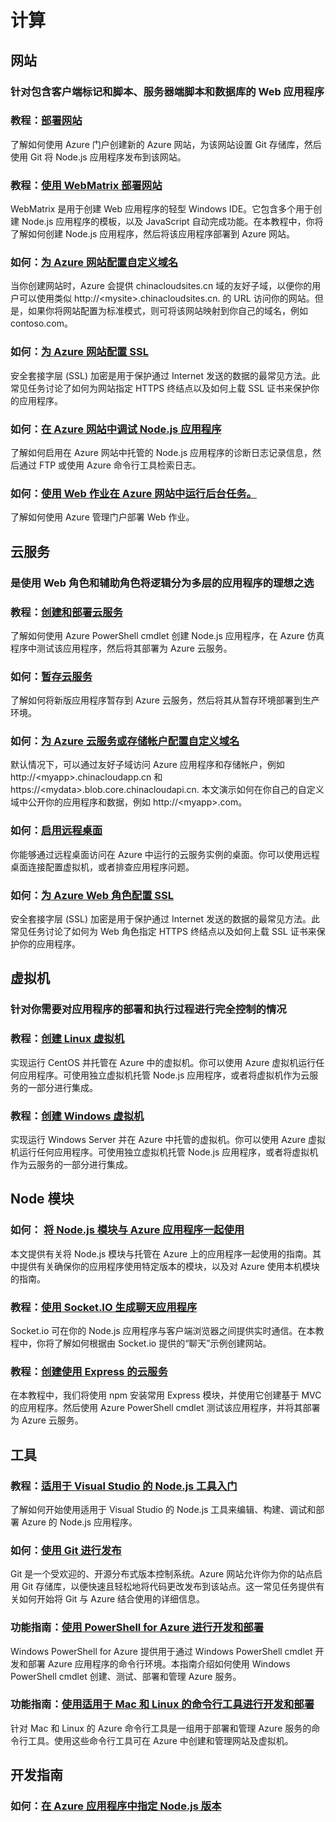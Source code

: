 <properties pageTitle="Nodejs-计算 - Azure 微软云" metakeywords="" description="Nodejs-计算 - Azure 微软云" services="" documentationCenter="nodejs" authors="" manager="Tiffena" editor="EricChen"/>
<tags ms.service="" ms.date="" wacn.date="04/07/2016"/>


<h1 id="menu-nodejs-compute">计算</h1>
<h2 id="header-0">网站</h2>
<h3>针对包含客户端标记和脚本、服务器端脚本和数据库的 Web 应用程序</h3>
<h3>教程：<a href="/documentation/articles/web-sites-nodejs-develop-deploy-mac/">部署网站</a></h3>
<p>了解如何使用 Azure 门户创建新的 Azure 网站，为该网站设置 Git 存储库，然后使用 Git 将 Node.js 应用程序发布到该网站。</p>
<h3>教程：<a href="/documentation/articles/web-sites-nodejs-use-webmatrix/">使用 WebMatrix 部署网站</a></h3>
<p>WebMatrix 是用于创建 Web 应用程序的轻型 Windows IDE。它包含多个用于创建 Node.js 应用程序的模板，以及 JavaScript 自动完成功能。在本教程中，你将了解如何创建 Node.js 应用程序，然后将该应用程序部署到 Azure 网站。</p>
<h3>如何：<a href="/documentation/articles/web-sites-custom-domain-name/">为 Azure 网站配置自定义域名</a></h3>
<p>当你创建网站时，Azure 会提供 chinacloudsites.cn 域的友好子域，以便你的用户可以使用类似 http://&lt;mysite&gt;.chinacloudsites.cn. 的 URL 访问你的网站。但是，如果你将网站配置为标准模式，则可将该网站映射到你自己的域名，例如 contoso.com。</p>
<h3>如何：<a href="/documentation/articles/web-sites-configure-ssl-certificate/">为 Azure 网站配置 SSL</a></h3>
<p>安全套接字层 (SSL) 加密是用于保护通过 Internet 发送的数据的最常见方法。此常见任务讨论了如何为网站指定 HTTPS 终结点以及如何上载 SSL 证书来保护你的应用程序。</p>
<h3>如何：<a href="/documentation/articles/web-sites-nodejs-debug/">在 Azure 网站中调试 Node.js 应用程序</a></h3>
<p>了解如何启用在 Azure 网站中托管的 Node.js 应用程序的诊断日志记录信息，然后通过 FTP 或使用 Azure 命令行工具检索日志。</p>
<h3>如何：<a href="/documentation/articles/web-sites-create-web-jobs/">使用 Web 作业在 Azure 网站中运行后台任务。</a></h3>
<p>了解如何使用 Azure 管理门户部署 Web 作业。</p>
<h2 id="header-1">云服务</h2>
<h3>是使用 Web 角色和辅助角色将逻辑分为多层的应用程序的理想之选</h3>
<h3>教程：<a href="/documentation/articles/cloud-services-nodejs-develop-deploy-app/">创建和部署云服务</a></h3>
<p>了解如何使用 Azure PowerShell cmdlet 创建 Node.js 应用程序，在 Azure 仿真程序中测试该应用程序，然后将其部署为 Azure 云服务。</p>
<h3>如何：<a href="/documentation/articles/cloud-services-nodejs-stage-application/">暂存云服务</a></h3>
<p>了解如何将新版应用程序暂存到 Azure 云服务，然后将其从暂存环境部署到生产环境。</p>
<h3>如何：<a href="/documentation/articles/cloud-services-custom-domain-name/">为 Azure 云服务或存储帐户配置自定义域名</a></h3>
<p>默认情况下，可以通过友好子域访问 Azure 应用程序和存储帐户，例如 http://&lt;myapp&gt;.chinacloudapp.cn 和 https://&lt;mydata&gt;.blob.core.chinacloudapi.cn. 本文演示如何在你自己的自定义域中公开你的应用程序和数据，例如 http://&lt;myapp&gt;.com。</p>
<h3>如何：<a href="/documentation/articles/cloud-services-nodejs-enable-remote-desktop/">启用远程桌面</a></h3>
<p>你能够通过远程桌面访问在 Azure 中运行的云服务实例的桌面。你可以使用远程桌面连接配置虚拟机，或者排查应用程序问题。</p>
<h3>如何：<a href="/documentation/articles/cloud-services-configure-ssl-certificate/">为 Azure Web 角色配置 SSL</a></h3>
<p>安全套接字层 (SSL) 加密是用于保护通过 Internet 发送的数据的最常见方法。此常见任务讨论了如何为 Web 角色指定 HTTPS 终结点以及如何上载 SSL 证书来保护你的应用程序。</p>
<!--
<h3>如何：<a href="/documentation/articles/cloud-services-nodejs-configure-ssl-certficate-worker-role/">为 Azure 辅助角色配置 SSL</a></h3>
<p>安全套接字层 (SSL) 加密是用于保护通过 Internet 发送的数据的最常见方法。此常见任务讨论了如何为辅助角色指定 HTTPS 终结点以及如何上载 SSL 证书来保护你的应用程序。</p>-->
<h2 id="header-2">虚拟机</h2>
<h3>针对你需要对应用程序的部署和执行过程进行完全控制的情况</h3>
<h3>教程：<a href="/documentation/articles/virtual-machines-linux-quick-create-portal/">创建 Linux 虚拟机</a></h3>
<p>实现运行 CentOS 并托管在 Azure 中的虚拟机。你可以使用 Azure 虚拟机运行任何应用程序。可使用独立虚拟机托管 Node.js 应用程序，或者将虚拟机作为云服务的一部分进行集成。</p>
<h3>教程：<a href="/documentation/articles/virtual-machines-windows-classic-tutorial/">创建 Windows 虚拟机</a></h3>
<p>实现运行 Windows Server 并在 Azure 中托管的虚拟机。你可以使用 Azure 虚拟机运行任何应用程序。可使用独立虚拟机托管 Node.js 应用程序，或者将虚拟机作为云服务的一部分进行集成。</p>
<h2 id="header-3">Node 模块</h2>
<h3>如何： <a href="/documentation/articles/nodejs-use-node-modules-azure-apps/">将 Node.js 模块与 Azure 应用程序一起使用</a></h3>
<p>本文提供有关将 Node.js 模块与托管在 Azure 上的应用程序一起使用的指南。其中提供有关确保你的应用程序使用特定版本的模块，以及对 Azure 使用本机模块的指南。</p>
<h3>教程：<a href="/documentation/articles/web-sites-nodejs-chat-app-socketio/">使用 Socket.IO 生成聊天应用程序</a></h3>
<p>Socket.io 可在你的 Node.js 应用程序与客户端浏览器之间提供实时通信。在本教程中，你将了解如何根据由 Socket.io 提供的&ldquo;聊天&rdquo;示例创建网站。</p>
<h3>教程：<a href="/documentation/articles/cloud-services-nodejs-develop-deploy-express-app/">创建使用 Express 的云服务</a></h3>
<p>在本教程中，我们将使用 npm 安装常用 Express 模块，并使用它创建基于 MVC 的应用程序。然后使用 Azure PowerShell cmdlet 测试该应用程序，并将其部署为 Azure 云服务。</p>
<h2 id="header-4">工具</h2>
<h3>教程：<a href="https://nodejstools.codeplex.com/documentation">适用于 Visual Studio 的 Node.js 工具入门</a></h3>
<p>了解如何开始使用适用于 Visual Studio 的 Node.js 工具来编辑、构建、调试和部署 Azure 的 Node.js 应用程序。</p>
<h3>如何：<a href="/documentation/articles/app-service-deploy-local-git/">使用 Git 进行发布</a></h3>
<p>Git 是一个受欢迎的、开源分布式版本控制系统。Azure 网站允许你为你的站点启用 Git 存储库，以便快速且轻松地将代码更改发布到该站点。这一常见任务提供有关如何开始将 Git 与 Azure 结合使用的详细信息。</p>
<h3>功能指南：<a href="/documentation/articles/powershell-install-configure/">使用 PowerShell for Azure 进行开发和部署</a></h3>
<p>Windows PowerShell for Azure 提供用于通过 Windows PowerShell cmdlet 开发和部署 Azure 应用程序的命令行环境。本指南介绍如何使用 Windows PowerShell cmdlet 创建、测试、部署和管理 Azure 服务。</p>
<h3>功能指南：<a href="/documentation/articles/xplat-cli-install/">使用适用于 Mac 和 Linux 的命令行工具进行开发和部署</a></h3>
<p>针对 Mac 和 Linux 的 Azure 命令行工具是一组用于部署和管理 Azure 服务的命令行工具。使用这些命令行工具可在 Azure 中创建和管理网站及虚拟机。</p>
<h2 id="header-5">开发指南</h2>
<h3>如何：<a href="/documentation/articles/nodejs-specify-node-version-azure-apps/">在 Azure 应用程序中指定 Node.js 版本</a></h3>
<!--
<p>本文介绍如何确保你的应用程序托管在 Azure 上时能够使用特定版本的 Node.js。</p>
<h3>指南：<a href="/documentation/articles/best-practices-troubleshooting/">排查 Azure 中的问题</a></h3>
<p>该主题介绍 Azure 应用程序和网站的设计，以便你可以在发生问题时确定问题性质。本文包含指向其他内容的链接，以指导你完成设计、部署应用程序以及排查相关问题的所有阶段。</p>

<h3>指南：<a href="/documentation/articles/best-practices-security/">有关设计安全的 Azure 应用程序的最佳实践</a></h3>
<p>该主题主要探讨两个重要的安全领域，即标识和访问。你将了解云中安全设置的独到之处，以及在不同的应用方案中使用哪些功能和设置。本文还提供指向其他内容的链接，以帮助并指导你完成设计和部署应用程序的所有阶段。</p>

<h3>指南：<a href="/documentation/articles/best-practices-performance/">有关 Azure 应用程序性能的最佳实践</a></h3>
<p>该主题概述了有关基于云的应用程序的性能注意事项，并围绕如何监控应用程序性能提供相关指导。它还提供指向其他内容的链接，以帮助指导你完成设计和部署应用程序的所有阶段。</p>-->
